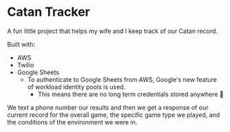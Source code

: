 # Catan Tracker

A fun little project that helps my wife and I keep track of our Catan record. 

Built with:
* AWS
* Twilio
* Google Sheets
  * To authenticate to Google Sheets from AWS, Google's new feature of workload identity pools is used.
    * This means there are no long term credentials stored anywhere :raised_hands:


We text a phone number our results and then we get a response of our current record for the overall game, the specific game type we played, and the conditions of the environment we were in.